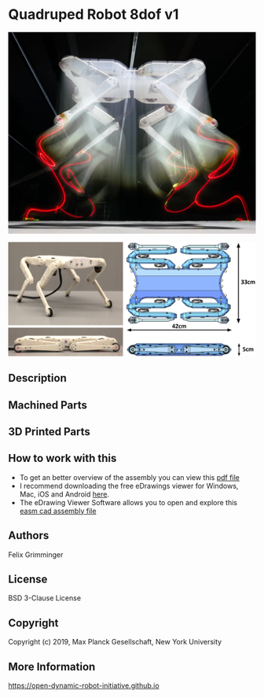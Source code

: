 Quadruped Robot 8dof v1
=======================
<img src="images/quadruped_8dof_jump_1.jpg" width="600"> <br>  


<img src="images/quadruped_8dof_1.png" width="600"> <br>   

Description
------------


Machined Parts
---------------

3D Printed Parts
-----------------


How to work with this
---------------------
* To get an better overview of the assembly you can view this [pdf file](https://github.com/open-dynamic-robot-initiative/open_robot_actuator_hardware/blob/master/mechanics/actuator_module_v1/_actuator_module.PDF)
* I recommend downloading the free eDrawings viewer for Windows, Mac, iOS and Android [here](https://www.edrawingsviewer.com/download-edrawings).
* The eDrawing Viewer Software allows you to open and explore this [easm cad assembly file](https://github.com/open-dynamic-robot-initiative/open_robot_actuator_hardware/blob/master/mechanics/actuator_module_v1/_actuator_module.EASM)


Authors
--------
Felix Grimminger

License
-------
BSD 3-Clause License

Copyright
-----------
Copyright (c) 2019, Max Planck Gesellschaft, New York University

More Information
----------------
https://open-dynamic-robot-initiative.github.io
